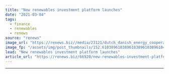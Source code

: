 ```yaml
---
title: "New renewables investment platform launches"
date: "2021-03-04"
tags: 
  - finance
  - renewables
  - renews
source: "renews"
image_url: "https://renews.biz//media/23121/dutch_danish_energy_cooperation_credit_unsplash.jpeg?mode=crop&width=770&heightratio=0.6103896103896103896103896104&slimmage=true"
image_fp: "/assets/img/post_thumbnails/152.6103896103896103896103896104&slimmage=true"
lead: "New renewables investment platform launches"
article_url: "https://renews.biz/66920/new-renewables-investment-platform-launches/"
---
```


---
